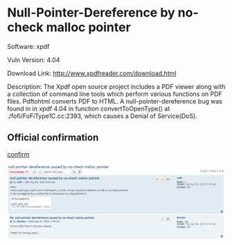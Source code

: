 # Null-Pointer-Dereference by no-check malloc pointer

Software: xpdf

Vuln Version: 4.04

Download Link: http://www.xpdfreader.com/download.html

Description: The Xpdf open source project includes a PDF viewer along with a collection of command line tools which perform various functions on PDF files. Pdftohtml converts PDF to HTML. A null-pointer-dereference bug was found in in xpdf 4.04 in function convertToOpenType() at ./fofi/FoFiType1C.cc:2393, which causes a Denial of Service(DoS). 



## Official confirmation

[confirm](https://forum.xpdfreader.com/viewtopic.php?f=3&t=42325&p=43885#p43885)

![](./pic/xpdf-1.png)

